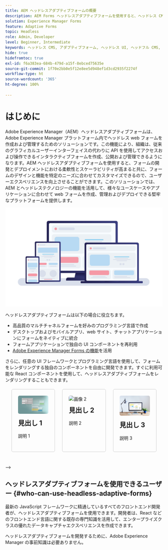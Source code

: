 ```yaml
---
title: AEM ヘッドレスアダプティブフォームの概要
description: AEM Forms ヘッドレスアダプティブフォームを使用すると、ヘッドレス CMS またはヘッドフル CMS、React アプリケーション、単一ページアプリケーション（SPA）、web アプリ、モバイルアプリ、Amazon Alexa、Google アシスタント、WhatsApp などの様々なプラットフォームに対応するフォームを迅速かつ効率的に作成できます。ヘッドレスアダプティブフォームを使用すると、フォーム作成プロセスを効率化して、様々なデバイスやプラットフォームでユーザーのデータを簡単に収集できるようになります。
solution: Experience Manager Forms
feature: Adaptive Forms
topic: Headless
role: Admin, Developer
level: Beginner, Intermediate
keywords: ヘッドレス CMS, アダプティブフォーム, ヘッドレス UI, ヘッドフル CMS, 音声アシスタント, Alexa, チャットボット, WhatsApp アーキテクチャ
hide: true
hidefromtoc: true
exl-id: f6a383ea-684b-479d-a15f-8ebced75635e
source-git-commit: 1f70e2bb0e5f12e8ee5d948ef1d3cd2935f2274f
workflow-type: ht
source-wordcount: '365'
ht-degree: 100%

---
```


# はじめに

Adobe Experience Manager（AEM）ヘッドレスアダプティブフォームは、Adobe Experience Manager プラットフォーム内でヘッドレス web フォームを作成および管理するためのソリューションです。この機能により、組織は、従来のグラフィカルユーザーインターフェイスの代わりに API を使用してアクセスおよび操作できるインタラクティブフォームを作成、公開および管理できるようになります。AEM ヘッドレスアダプティブフォームを使用すると、フォームの開発とデプロイメントにおける柔軟性とスケーラビリティが高まると共に、フォームのデザインと機能を特定のニーズに合わせてカスタマイズできるので、ユーザーエクスペリエンスを向上させることができます。このソリューションでは、AEM とヘッドレステクノロジーの機能を活用して、様々なユースケースやアプリケーションに合わせて web フォームを作成、管理およびデプロイできる堅牢なプラットフォームを提供します。

![任意の web サイト、アプリケーションまたは非視覚的なインタラクション内にフォームを作成し、ネイティブにレンダリングする](/help/assets/headless-forms-for-any-device.jpeg)

ヘッドレスアダプティブフォームは以下の場合に役立ちます。

* 高品質のマルチチャネルフォームを好みのプログラミング言語で作成
* デスクトップおよびモバイルアプリ、web サイト、チャットアプリケーションにフォームをネイティブに統合
* フォームアプリケーションで独自の UI コンポーネントを再利用
* [Adobe Experience Manager Forms の機能](https://experienceleague.adobe.com/docs/experience-manager-65/forms/getting-started/introduction-aem-forms.html?lang=ja)を活用

さらに、任意の UI フレームワークとプログラミング言語を使用して、フォームをレンダリングする独自のコンポーネントを自由に開発できます。すぐに利用可能な React コンポーネントを使用して、ヘッドレスアダプティブフォームをレンダリングすることもできます。

<!-- 

## Key Features

<table style="width:100%;">
  <tr>
    <td style="width:33.33%;">
      <div style="width: 250px; border: 1px solid #ccc; border-radius: 8px;">
        <img src="/help/assets/01-overview-responsive-forms.jpeg" alt="Card Image 1" style="width:33.33; height: auto;">
        <div style="padding: 20px;">
          <h2 style="margin-top: 0;">Responsive Forms</h2>
          <p>The adaptive form feature enables you to create a single source for a form that automatically sizes and re-flows on mobile devices.</p>
        </div>
      </div>
    </td>
    <td style="width:33.33%;">
      <div style="width: 250px; border: 1px solid #ccc; border-radius: 8px; ">
        <img src="/help/assets/01-overview-responsive-forms.jpeg" alt="Card Image 1" style="width:33.33; height: auto;">
        <div style="padding: 20px;">
          <h2 style="margin-top: 0;">Communication API</h2>
          <p>The adaptive form feature enables you to create a single source for a form that automatically sizes and re-flows on mobile devices.</p>
        </div>
      </div>
    </td>
    <td style="width:33.33%;">
      <div style="width: 250px; border: 1px solid #ccc; border-radius: 8px; ">
        <img src="/help/assets/02-overview-backend-systems.jpeg" alt="Card Image 2" style="width:33.33; height: auto;">
        <div style="padding: 20px;">
          <h2 style="margin-top: 0;">Business Process Management</h2>
          <p>Integrate RDBMS, OData, Or Microsoft SOAP services, as well as protocols like Swagger 2.0 to connect to just about anything.</p>
        </div>
      </div>
    </td>
  </tr>
  <tr>
    <td style="width:33.33%;">
      <div style="width: 250px; border: 1px solid #ccc; border-radius: 8px; ">
        <img src="/help/assets/03-overview-save-and-resume.jpeg" alt="Card Image 3" style="width:33.33; height: auto;">
        <div style="padding: 20px;">
          <h2 style="margin-top: 0;">Save and resume forms</h2>
          <p>Allow clients to save in-progress forms and return later to complete them, even on another device.</p>
        </div>
      </div>
    </td>
    <td style="width:33.33%;">
      <div style="width: 250px; border: 1px solid #ccc; border-radius: 8px; ">
        <img src="/help/assets/04-overview-search.jpeg" alt="Card Image 1" style="width:33.33; height: auto;">
        <div style="padding: 20px;">
          <h2 style="margin-top: 0;">Forms Search and Discovery</h2>
          <p>Let customers easily find relevant forms based on a simple search query, tags, filters, and even geolocation — on any device through a personalized portal, with or without authentication.
          </p>
        </div>
      </div>
    </td>
      <td style="width:33.33%;">
      <div style="width: 250px; border: 1px solid #ccc; border-radius: 8px; ">
        <img src="/help/assets/04-overview-search.jpeg" alt="Card Image 1" style="width:33.33; height: auto;">
        <div style="padding: 20px;">
          <h2 style="margin-top: 0;">Forms Search and Discovery</h2>
          <p>Let customers easily find relevant forms based on a simple search query, tags, filters, and even geolocation — on any device through a personalized portal, with or without authentication.
          </p>
        </div>
      </div>
    </td>
  </tr>
  <tr>
    <td style="width:33.33%;">
      <div style="width: 250px; border: 1px solid #ccc; border-radius: 8px; ">
        <img src="/help/assets/05-overview-analytics.jpeg" alt="Card Image 2" style="width:33.33; height: auto;">
        <div style="padding: 20px;">
          <h2 style="margin-top: 0;">Form analytics and reporting</h2>
          <p>Out-of-the-box, customizable dashboards make it easy to apply analytics to forms to gain insight for actionable areas of improvement.</p>
        </div>
      </div>
    </td>
    <td style="width:33.33%;">
      <div style="width: 250px; border: 1px solid #ccc; border-radius: 8px; ">
        <img src="/help/assets/06-overview-business-process.jpeg" alt="Card Image 3" style="width:33.33; height: auto;">
        <div style="padding: 20px;">
          <h2 style="margin-top: 0;">Business Process Management</h2>
          <p>Route application submissions through customized workflows and a centralized dashboard for review, approval, and digital signatures by back-office employees — even when employees are on the go on a mobile device.
          </p>
        </div>
      </div>
    </td>
  </tr>
</table>




<div style="display: flex; flex-wrap: wrap; justify-content: space-between; margin: 20px;">
    <div style="width: 30%; margin-bottom: 20px; border: 1px solid #ccc; border-radius: 5px; padding: 20px; box-sizing: border-box;">
        <img src="/help/assets/01-overview-responsive-forms.jpeg" alt="Icon 1" style="width: 50px; height: 50px;">
        <h2 style="margin-top: 10px;">Heading 1</h2>
        <p>Description 1</p>
    </div>
    <div style="width: 30%; margin-bottom: 20px; border: 1px solid #ccc; border-radius: 5px; padding: 20px; box-sizing: border-box;">
        <img src="/help/assets/02-overview-backend-systems.jpeg" alt="Icon 2" style="width: 50px; height: 50px;">
        <h2 style="margin-top: 10px;">Heading 2</h2>
        <p>Description 2</p>
    </div>
    <div style="width: 30%; margin-bottom: 20px; border: 1px solid #ccc; border-radius: 5px; padding: 20px; box-sizing: border-box;">
        <img src="/help/assets/03-overview-save-and-resume.jpeg" alt="Icon 3" style="width: 50px; height: 50px;">
        <h2 style="margin-top: 10px;">Heading 3</h2>
        <p>Description 3</p>
    </div>
        <div style="width: 30%; margin-bottom: 20px; border: 1px solid #ccc; border-radius: 5px; padding: 20px; box-sizing: border-box;">
        <img src="/help/assets/04-overview-search.jpeg" alt="Icon 1" style="width: 50px; height: 50px;">
        <h2 style="margin-top: 10px;">Heading 1</h2>
        <p>Description 1</p>
    </div>
    <div style="width: 30%; margin-bottom: 20px; border: 1px solid #ccc; border-radius: 5px; padding: 20px; box-sizing: border-box;">
        <img src="/help/assets/05-overview-analytics.jpeg" alt="Icon 2" style="width: 50px; height: 50px;">
        <h2 style="margin-top: 10px;">Heading 2</h2>
        <p>Description 2</p>
    </div>
    <div style="width: 30%; margin-bottom: 20px; border: 1px solid #ccc; border-radius: 5px; padding: 20px; box-sizing: border-box;">
        <img src="/help/assets/06-overview-business-process.jpeg" alt="Icon 3" style="width: 50px; height: 50px;">
        <h2 style="margin-top: 10px;">Heading 3</h2>
        <p>Description 3</p>
    </div>
    <!-- Add more cards as needed -->
</div>




<div style="display: flex; flex-wrap: wrap; justify-content: space-between; margin: 20px;">
    <div style="width: 30%; margin-bottom: 20px; border: 1px solid #ccc; border-radius: 5px; padding: 20px; box-sizing: border-box;">
        <img src="/help/assets/01-overview-responsive-forms.jpeg" alt="画像 1" style="width: 100%; border-radius: 5px;">
        <h2 style="margin-top: 10px;">見出し 1</h2>
        <p>説明 1</p>
    </div>
    <div style="width: 30%; margin-bottom: 20px; border: 1px solid #ccc; border-radius: 5px; padding: 20px; box-sizing: border-box;">
        <img src="/help/assets/02-overview-backend-systems.jpeg" alt="画像 2" style="width: 100%; border-radius: 5px;">
        <h2 style="margin-top: 10px;">見出し 2</h2>
        <p>説明 2</p>
    </div>
    <div style="width: 30%; margin-bottom: 20px; border: 1px solid #ccc; border-radius: 5px; padding: 20px; box-sizing: border-box;">
        <img src="/help/assets/03-overview-save-and-resume.jpeg" alt="画像 3" style="width: 100%; border-radius: 5px;">
        <h2 style="margin-top: 10px;">見出し 3</h2>
        <p>説明 3</p>
    </div>
    <!-- Add more cards as needed -->
</div>

-->

## ヘッドレスアダプティブフォームを使用できるユーザー {#who-can-use-headless-adaptive-forms}

最新の JavaScript フレームワークに精通しているすべてのフロントエンド開発者が、ヘッドレスアダプティブフォームを使用できます。開発者は、React などのフロントエンド言語に関する既存の専門知識を活用して、エンタープライズクラスの優れたデータキャプチャエクスペリエンスを作成できます。

ヘッドレスアダプティブフォームを開発するために、Adobe Experience Manager の事前知識は必要ありません。

<!-- 
## How to join the early adopter program? {#how-to-join-early-adopter-forms}

The service is available for AEM Forms as a Cloud Service and AEM 6.5.16.0 Forms or later On-Premise term customers and Adobe-Managed Service enterprise customers. Send an email to [headlessadaptiveforms@adobe.com](mailto:headlessadaptiveforms@adobe.com) from your official email ID to join the early adopter program. 

-->
